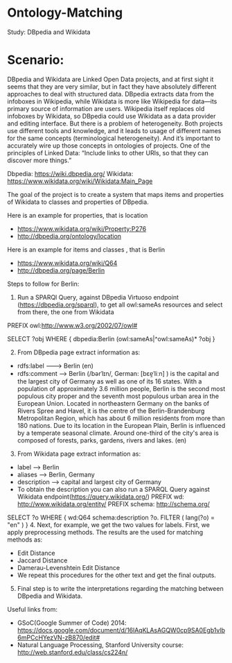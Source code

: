 # Ontology-Matching
Study: DBpedia and Wikidata

# Scenario:
DBpedia and Wikidata are Linked Open Data projects, and at first sight it seems that they are very similar, but in fact they have absolutely different approaches to deal with structured data. DBpedia extracts data from the infoboxes in Wikipedia, while Wikidata is more like Wikipedia for data—its primary source of information are users. Wikipedia itself replaces old infoboxes by Wikidata, so DBpedia could use Wikidata as a data provider and editing interface. But there is a problem of heterogeneity. Both projects use different tools and knowledge, and it leads to usage of different names for the same concepts (terminological heterogeneity). And it’s important to accurately wire up those concepts in ontologies of projects. One of the principles of Linked Data: “Include links to other URIs, so that they can discover more things.”

Dbpedia: https://wiki.dbpedia.org/
Wikidata: https://www.wikidata.org/wiki/Wikidata:Main_Page

The goal of the project is to create a system that maps items and properties of Wikidata to classes and properties of DBpedia.

Here is an example for properties, that is location
 - https://www.wikidata.org/wiki/Property:P276
 - http://dbpedia.org/ontology/location

Here is an example for items and classes , that is Berlin
 - https://www.wikidata.org/wiki/Q64
 - http://dbpedia.org/page/Berlin

 
Steps to follow for Berlin:
1. Run a SPARQl Query, against DBpedia Virtuoso endpoint (https://dbpedia.org/sparql),
   to get all owl:sameAs resources and select from there, the one from Wikidata

PREFIX owl:<http://www.w3.org/2002/07/owl#>

SELECT ?obj WHERE {
    dbpedia:Berlin (owl:sameAs|^owl:sameAs)* ?obj
}
 
2. From DBpedia page extract information as:
 - rdfs:label ---> Berlin (en)
 - rdfs:comment --> Berlin (/bərˈlɪn/, German: [bɛɐ̯ˈliːn] ) is the capital and the largest city of Germany as well as one of its 16 states. With a population of approximately 3.6 million people, Berlin is the second most populous city proper and the seventh most populous urban area in the European Union. Located in northeastern Germany on the banks of Rivers Spree and Havel, it is the centre of the Berlin-Brandenburg Metropolitan Region, which has about 6 million residents from more than 180 nations. Due to its location in the European Plain, Berlin is influenced by a temperate seasonal climate. Around one-third of the city's area is composed of forests, parks, gardens, rivers and lakes. (en) 
 
3. From Wikidata page extract information as:
 - label --> Berlin 
 - aliases --> Berlin, Germany
 - description --> capital and largest city of Germany
 - To obtain the description you can also run a SPARQL Query against Wikidata endpoint(https://query.wikidata.org/)
 PREFIX wd: <http://www.wikidata.org/entity/>
 PREFIX schema: <http://schema.org/>

 SELECT ?o
 WHERE 
 {
  wd:Q64 schema:description ?o.
  FILTER ( lang(?o) = "en" )
 }
4. Next, for example, we get the two values for labels. First, we apply preprocessing methods. 
   The results are the used for matching methods as: 
 - Edit Distance
 - Jaccard Distance
 - Damerau-Levenshtein Edit Distance
 - We repeat this procedures for the other text and get the final outputs.

5. Final step is to write the interpretations regarding the matching between DBpedia and Wikidata.

Useful links from:
  - GSoC(Google Summer of Code) 2014: https://docs.google.com/document/d/16lAqKLAsAGQW0cp9SA0Egb1vlb6mPCcHYezVN-zB870/edit#
  - Natural Language Processing, Stanford University course: http://web.stanford.edu/class/cs224n/

